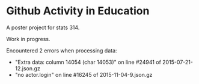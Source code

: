 # Github Activity in Education

A poster project for stats 314.

Work in progress.

Encountered 2 errors when processing data:
* "Extra data: column 14054 (char 14053)" on line #24941 of 2015-07-21-12.json.gz
* "no actor.login" on line #16245 of 2015-11-04-9.json.gz
